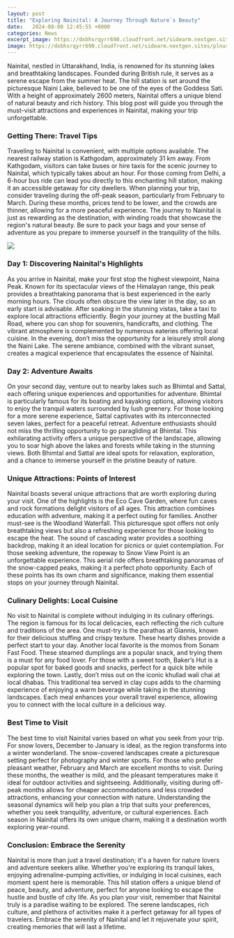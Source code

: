 ```yaml
---
layout: post
title: "Exploring Nainital: A Journey Through Nature`s Beauty"
date:   2024-08-08 12:45:55 +0000
categories: News
excerpt_image: https://dxbhsrqyrr690.cloudfront.net/sidearm.nextgen.sites/plnusealions.com/images/responsive_2023/default_image.png
image: https://dxbhsrqyrr690.cloudfront.net/sidearm.nextgen.sites/plnusealions.com/images/responsive_2023/default_image.png
---
```


Nainital, nestled in Uttarakhand, India, is renowned for its stunning lakes and breathtaking landscapes. Founded during British rule, it serves as a serene escape from the summer heat. The hill station is set around the picturesque Naini Lake, believed to be one of the eyes of the Goddess Sati. With a height of approximately 2600 meters, Nainital offers a unique blend of natural beauty and rich history. This blog post will guide you through the must-visit attractions and experiences in Nainital, making your trip unforgettable.
### Getting There: Travel Tips
Traveling to Nainital is convenient, with multiple options available. The nearest railway station is Kathgodam, approximately 31 km away. From Kathgodam, visitors can take buses or hire taxis for the scenic journey to Nainital, which typically takes about an hour. For those coming from Delhi, a 6-hour bus ride can lead you directly to this enchanting hill station, making it an accessible getaway for city dwellers.
When planning your trip, consider traveling during the off-peak season, particularly from February to March. During these months, prices tend to be lower, and the crowds are thinner, allowing for a more peaceful experience. The journey to Nainital is just as rewarding as the destination, with winding roads that showcase the region's natural beauty. Be sure to pack your bags and your sense of adventure as you prepare to immerse yourself in the tranquility of the hills.

![](https://dxbhsrqyrr690.cloudfront.net/sidearm.nextgen.sites/plnusealions.com/images/responsive_2023/default_image.png)
### Day 1: Discovering Nainital's Highlights
As you arrive in Nainital, make your first stop the highest viewpoint, Naina Peak. Known for its spectacular views of the Himalayan range, this peak provides a breathtaking panorama that is best experienced in the early morning hours. The clouds often obscure the view later in the day, so an early start is advisable.
After soaking in the stunning vistas, take a taxi to explore local attractions efficiently. Begin your journey at the bustling Mall Road, where you can shop for souvenirs, handicrafts, and clothing. The vibrant atmosphere is complemented by numerous eateries offering local cuisine. In the evening, don’t miss the opportunity for a leisurely stroll along the Naini Lake. The serene ambiance, combined with the vibrant sunset, creates a magical experience that encapsulates the essence of Nainital.
### Day 2: Adventure Awaits
On your second day, venture out to nearby lakes such as Bhimtal and Sattal, each offering unique experiences and opportunities for adventure. Bhimtal is particularly famous for its boating and kayaking options, allowing visitors to enjoy the tranquil waters surrounded by lush greenery. For those looking for a more serene experience, Sattal captivates with its interconnected seven lakes, perfect for a peaceful retreat.
Adventure enthusiasts should not miss the thrilling opportunity to go paragliding at Bhimtal. This exhilarating activity offers a unique perspective of the landscape, allowing you to soar high above the lakes and forests while taking in the stunning views. Both Bhimtal and Sattal are ideal spots for relaxation, exploration, and a chance to immerse yourself in the pristine beauty of nature.
### Unique Attractions: Points of Interest
Nainital boasts several unique attractions that are worth exploring during your visit. One of the highlights is the Eco Cave Garden, where fun caves and rock formations delight visitors of all ages. This attraction combines education with adventure, making it a perfect outing for families.
Another must-see is the Woodland Waterfall. This picturesque spot offers not only breathtaking views but also a refreshing experience for those looking to escape the heat. The sound of cascading water provides a soothing backdrop, making it an ideal location for picnics or quiet contemplation.
For those seeking adventure, the ropeway to Snow View Point is an unforgettable experience. This aerial ride offers breathtaking panoramas of the snow-capped peaks, making it a perfect photo opportunity. Each of these points has its own charm and significance, making them essential stops on your journey through Nainital.
### Culinary Delights: Local Cuisine
No visit to Nainital is complete without indulging in its culinary offerings. The region is famous for its local delicacies, each reflecting the rich culture and traditions of the area. One must-try is the parathas at Giannis, known for their delicious stuffing and crispy texture. These hearty dishes provide a perfect start to your day.
Another local favorite is the momos from Sonam Fast Food. These steamed dumplings are a popular snack, and trying them is a must for any food lover. For those with a sweet tooth, Baker’s Hut is a popular spot for baked goods and snacks, perfect for a quick bite while exploring the town.
Lastly, don’t miss out on the iconic khullad wali chai at local dhabas. This traditional tea served in clay cups adds to the charming experience of enjoying a warm beverage while taking in the stunning landscapes. Each meal enhances your overall travel experience, allowing you to connect with the local culture in a delicious way.
### Best Time to Visit
The best time to visit Nainital varies based on what you seek from your trip. For snow lovers, December to January is ideal, as the region transforms into a winter wonderland. The snow-covered landscapes create a picturesque setting perfect for photography and winter sports.
For those who prefer pleasant weather, February and March are excellent months to visit. During these months, the weather is mild, and the pleasant temperatures make it ideal for outdoor activities and sightseeing. Additionally, visiting during off-peak months allows for cheaper accommodations and less crowded attractions, enhancing your connection with nature.
Understanding the seasonal dynamics will help you plan a trip that suits your preferences, whether you seek tranquility, adventure, or cultural experiences. Each season in Nainital offers its own unique charm, making it a destination worth exploring year-round.
### Conclusion: Embrace the Serenity
Nainital is more than just a travel destination; it's a haven for nature lovers and adventure seekers alike. Whether you're exploring its tranquil lakes, enjoying adrenaline-pumping activities, or indulging in local cuisines, each moment spent here is memorable. This hill station offers a unique blend of peace, beauty, and adventure, perfect for anyone looking to escape the hustle and bustle of city life.
As you plan your visit, remember that Nainital truly is a paradise waiting to be explored. The serene landscapes, rich culture, and plethora of activities make it a perfect getaway for all types of travelers. Embrace the serenity of Nainital and let it rejuvenate your spirit, creating memories that will last a lifetime.